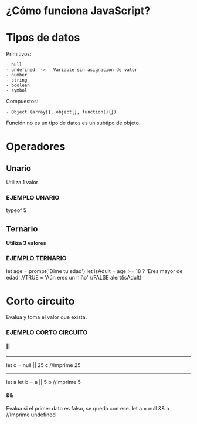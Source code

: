 # ¿Cómo funciona JavaScript?

# Tipos de datos
Primitivos:

    - null
    - undefined  ->   Variable sin asignación de valor
    - number
    - string
    - boolean
    - symbol

Compuestos:

    - Object (array[], object{}, function(){})

Función no es un tipo de datos es un subtipo de objeto.

# Operadores
## Unario
Utiliza 1 valor
### EJEMPLO UNARIO
typeof 5

## Ternario 
**Utiliza 3 valores**
### EJEMPLO TERNARIO
let age = prompt('Dime tu edad')
let isAdult = age >= 18
            ? 'Eres mayor de edad' //TRUE
            = 'Aún eres un niño'    //FALSE
alert(isAdult)

# Corto circuito
Evalua y toma el valor que exista.
### EJEMPLO CORTO CIRCUITO
#### ||
***
let c = null || 25
c   //Imprime 25
***
let a
let b = a || 5
b   //Imprime 5
#### && 
Evalua si el primer dato es falso, se queda con ese.
let a = null && 
a   //Imprime undefined